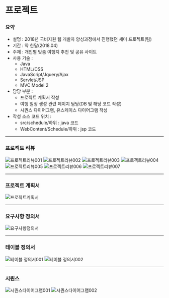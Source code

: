 # 프로젝트
### 요약
* 설명 : 2018년 국비지원 웹 개발자 양성과정에서 진행했던 세미 프로젝트(팀)
* 기간 : 약 한달(2018.04)
* 주제 : 개인별 맞춤 여행지 추천 및 공유 사이트
* 사용 기술 :
  - Java
  - HTML/CSS
  - JavaScript/Jquery/Ajax
  - Servlet/JSP
  - MVC Model 2
* 담당 부분 : 
  - 프로젝트 계획서 작성
  - 여행 일정 생성 관련 페이지 담당(DB 및 해당 코드 작성)
  - 시퀀스 다이어그램, 유스케이스 다이어그램 작성
* 작성 소스 코드 위치 :
  - src/schedule/하위 : java 코드
  - WebContent/Schedule/하위 : jsp 코드


***
### 프로젝트 리뷰
![프로젝트리뷰001](/project_introduction/review001.png)
![프로젝트리뷰002](/project_introduction/review002.png)
![프로젝트리뷰003](/project_introduction/review003.png)
![프로젝트리뷰004](/project_introduction/review004.png)
![프로젝트리뷰005](/project_introduction/review005.png)
![프로젝트리뷰006](/project_introduction/review006.png)
![프로젝트리뷰007](/project_introduction/review007.png)
***
### 프로젝트 계획서
![프로젝트계획서](/project_introduction/project_plan.png)
***
### 요구사항 정의서
![요구사항정의서](/project_introduction/requirement.png)
***
### 테이블 정의서
![테이블 정의서001](/project_introduction/define_table01.png)
![테이블 정의서002](/project_introduction/define_table02.png)
***
### 시퀀스 
![시퀀스다이어그램001](/project_introduction/sequenceDiagram001.png)
![시퀀스다이어그램002](/project_introduction/sequenceDiagram002.png)
